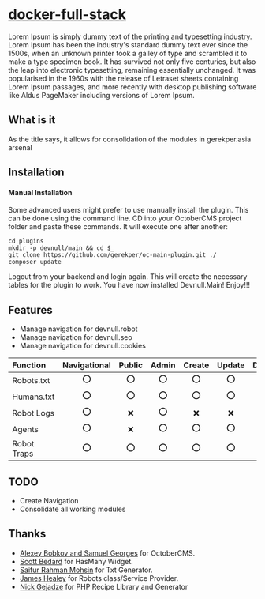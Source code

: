 # [docker-full-stack](https://github.com/gerekper/docker-full-stack) #
Lorem Ipsum is simply dummy text of the printing and typesetting industry. Lorem Ipsum has been the industry's standard dummy text ever since the 1500s, when an unknown printer took a galley of type and scrambled it to make a type specimen book. It has survived not only five centuries, but also the leap into electronic typesetting, remaining essentially unchanged. It was popularised in the 1960s with the release of Letraset sheets containing Lorem Ipsum passages, and more recently with desktop publishing software like Aldus PageMaker including versions of Lorem Ipsum.

## What is it ##
As the title says, it allows for consolidation of the modules in gerekper.asia arsenal

## Installation ##

#### Manual Installation ####
Some advanced users might prefer to use manually install the plugin. This can be done using the command line. CD into your OctoberCMS project folder and paste these commands. It will execute one after another:
```
cd plugins
mkdir -p devnull/main && cd $_
git clone https://github.com/gerekper/oc-main-plugin.git ./
composer update
```

Logout from your backend and login again. This will create the necessary tables for the plugin to work. You have now installed Devnull.Main! Enjoy!!!

## Features ###
- Manage navigation for devnull.robot
- Manage navigation for devnull.seo
- Manage navigation for devnull.cookies


| Function      | Navigational  |  Public    | Admin     | Create    | Update    | Delete
| :------------ | :------:      | :------:   | :------:  | :------:  | :------:  | :------:
| Robots.txt    |  :o:          |  :o:       | :o:       | :o:       | :o:       | :o:
| Humans.txt    |  :o:          |  :o:       | :o:       | :o:       | :o:       | :o:
| Robot Logs    |  :o:          |  :x:       | :o:       | :x:       | :x:       | :o:
| Agents        |  :o:          |  :x:       | :o:       | :o:       | :o:       | :o:
| Robot Traps   |  :o:          |  :o:       | :o:       | :o:       | :o:       | :o:

## TODO ##
- Create Navigation
- Consolidate all working modules

## Thanks ##

* [Alexey Bobkov and Samuel Georges](http://octobercms.com) for OctoberCMS.
* [Scott Bedard](https://github.com/scottbedard) for HasMany Widget.
* [Saifur Rahman Mohsin](https://github.com/SaifurRahmanMohsin/) for Txt Generator.
* [James Healey](https://github.com/jayhealey) for Robots class/Service Provider.
* [Nick Gejadze](https://github.com/ngfw) for PHP Recipe Library and Generator
